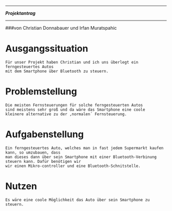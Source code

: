 ********************************
*********Projektantrag*********
********************************
###von Christian Donnabauer und Irfan Muratspahic
# Ausgangssituation
	Für unser Projekt haben Christian und ich uns überlegt ein ferngesteuertes Autos
	mit dem Smartphone über Bluetooth zu steuern. 

# Problemstellung
	Die meisten Fernsteuerungen für solche ferngesteuerten Autos 
	sind meistens sehr groß und da wäre das Smartphone eine coole
	kleinere alternative zu der ,normalen´ Fernsteuerung.

# Aufgabenstellung
	Ein ferngesteuertes Auto, welches man in fast jedem Supermarkt kaufen kann, so umzubauen, dass
	man dieses dann über sein Smartphone mit einer Bluetooth-Verbinung steuern kann. Dafür benötigen wir
	wir einen Mikro-controller und eine Bluetooth-Schnitstelle.
	
# Nutzen
	Es wäre eine coole Möglichkeit das Auto über sein Smartphone zu steuern. 
